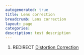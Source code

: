 ```yaml
---
autogenerated: true
title: Lens correction
breadcrumb: Lens correction
layout: page
categories: 
description: test description
---
```


1.  REDIRECT [Distortion Correction](Distortion_Correction)
